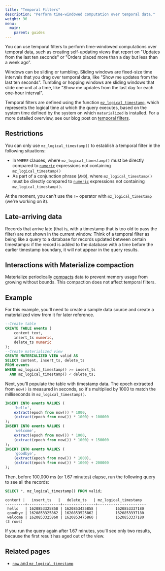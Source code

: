 ```yaml
---
title: "Temporal Filters"
description: "Perform time-windowed computation over temporal data."
weight: 30
menu:
  main:
    parent: guides
---
```


You can use temporal filters to perform time-windowed computations over temporal data, such as creating self-updating views that report on "Updates from the last ten seconds" or "Orders placed more than a day but less than a week ago".

Windows can be sliding or tumbling. Sliding windows are fixed-size time intervals that you drag over temporal data, like "Show me updates from the last ten seconds". Tumbling or hopping windows are sliding windows that slide one unit at a time, like "Show me updates from the last day for each one-hour interval".

Temporal filters are defined using the function [`mz_logical_timestamp`](/sql/functions/now_and_mz_logical_timestamp), which represents the logical time at which the query executes, based on the system time defined by the system on which `materialized` is installed. For a more detailed overview, see our blog post on [temporal filters](https://materialize.com/temporal-filters/).

## Restrictions

You can only use `mz_logical_timestamp()` to establish a temporal filter in the following situations:

* In `WHERE` clauses, where `mz_logical_timestamp()` must be directly compared to [`numeric`](/sql/types/numeric) expressions not containing `mz_logical_timestamp()`
* As part of a conjunction phrase (`AND`), where `mz_logical_timestamp()` must be directly compared to [`numeric`](/sql/types/numeric) expressions not containing `mz_logical_timestamp()`.

At the moment, you can't use the `!=` operator with `mz_logical_timestamp` (we're working on it).

## Late-arriving data

Records that arrive late (that is, with a timestamp that is too old to pass the filter) are not shown in the current window. Think of a temporal filter as being like a query to a database for records updated between certain timestamps: if the record is added to the database with a time before the earlier timestamp boundary, it will not appear in the query results.

## Interactions with Materialize compaction

Materialize periodically [compacts](/ops/deployment/#compaction) data to prevent memory usage from growing without bounds. This compaction does not affect temporal filters.

## Example

<!-- This example also appears in now_and_mz_logical_timestamp -->
For this example, you'll need to create a sample data source and create a materialized view from it for later reference.

```sql
--Create table
CREATE TABLE events (
    content text,
    insert_ts numeric,
    delete_ts numeric
);
--Create materialized view
CREATE MATERIALIZED VIEW valid AS
SELECT content, insert_ts, delete_ts
FROM events
WHERE mz_logical_timestamp() >= insert_ts
  AND mz_logical_timestamp() < delete_ts;
```

Next, you'll populate the table with timestamp data. The epoch extracted from `now()` is measured in seconds, so it's multiplied by 1000 to match the milliseconds in `mz_logical_timestamp()`.

```sql
INSERT INTO events VALUES (
    'hello',
    extract(epoch from now()) * 1000,
    (extract(epoch from now()) * 1000) + 100000
);
INSERT INTO events VALUES (
    'welcome',
    extract(epoch from now()) * 1000,
    (extract(epoch from now()) * 1000) + 150000
);
INSERT INTO events VALUES (
    'goodbye',
    (extract(epoch from now()) * 1000),
    (extract(epoch from now()) * 1000) + 200000
);
```

Then, before 100,000 ms (or 1.67 minutes) elapse, run the following query to see all the records:

```sql
SELECT *, mz_logical_timestamp() FROM valid;
```
```nofmt
content |   insert_ts   |   delete_ts   | mz_logical_timestamp
---------+---------------+---------------+----------------------
 hello   | 1620853325858 | 1620853425858 |        1620853337180
 goodbye | 1620853325862 | 1620853525862 |        1620853337180
 welcome | 1620853325860 | 1620853475860 |        1620853337180
(3 rows)
```

If you run the query again after 1.67 minutes, you'll see only two results, because the first result has aged out of the view.

## Related pages

* [`now` and `mz_logical_timestamp`](/sql/functions/now_and_mz_logical_timestamp)
